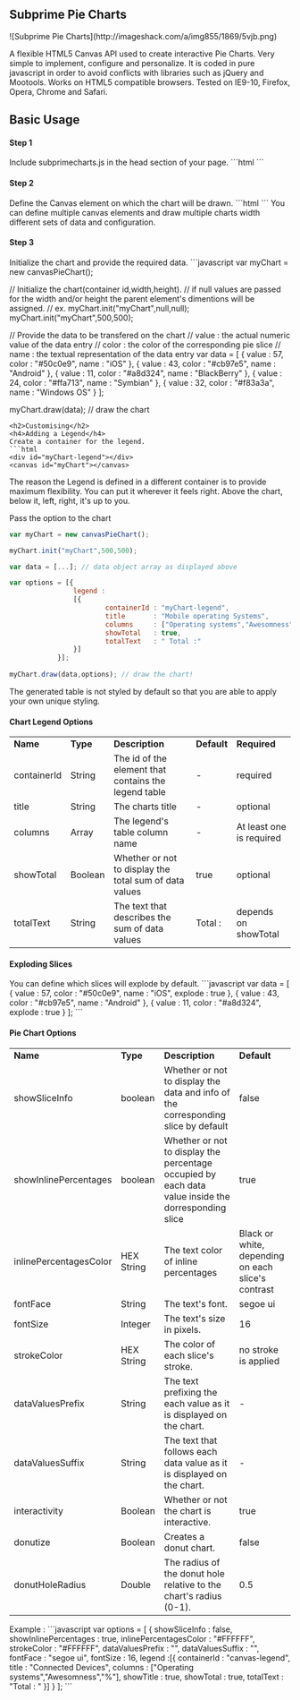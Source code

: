 <h2>Subprime Pie Charts</h2>
![Subprime Pie Charts](http://imageshack.com/a/img855/1869/5vjb.png)


A flexible HTML5 Canvas API used to create interactive Pie Charts. Very simple to implement, configure and personalize. It is coded in pure javascript in order to avoid conflicts with libraries such as jQuery and Mootools. Works on HTML5 compatible browsers. Tested on IE9-10, Firefox, Opera, Chrome and Safari.
<h2>Basic Usage</h2>
<h4>Step 1</h4>
Include subprimecharts.js in the head section of your page.
```html
<script src="path/to/my/js/folder/subprimecharts.js"></script>
```
<h4>Step 2</h4>
Define the Canvas element on which the chart will be drawn.
```html
<canvas id="myChart"></canvas>
```
You can define multiple canvas elements and draw multiple charts width different sets of data and configuration.
<h4>Step 3</h4>
Initialize the chart and provide the required data.
```javascript
var myChart = new canvasPieChart();

// Initialize the chart(container id,width,height).
// if null values are passed for the width and/or height the parent element's dimentions will be assigned.
// ex. myChart.init("myChart",null,null);
myChart.init("myChart",500,500); 

// Provide the data to be transfered on the chart
// value : the actual numeric value of the data entry
// color : the color of the corresponding pie slice
// name  : the textual representation of the data entry
var data = [
        {
            value : 57,
            color : "#50c0e9",
            name  : "iOS"
        },
        {
            value : 43,
            color : "#cb97e5",
            name  : "Android"
        },
        {
            value : 11,
            color : "#a8d324",
            name  : "BlackBerry"
        },
        {
            value : 24,
            color : "#ffa713",
            name  : "Symbian"
        },
        {
            value : 32,
            color : "#f83a3a",
            name  : "Windows OS"
        }
    ];
    
myChart.draw(data); // draw the chart
```
<h2>Customising</h2>
<h4>Adding a Legend</h4>
Create a container for the legend.
```html
<div id="myChart-legend"></div>
<canvas id="myChart"></canvas>
```
The reason the Legend is defined in a different container is to provide maximum flexibility. You can put it wherever it feels right. Above the chart, below it, left, right, it's up to you.


Pass the option to the chart
```javascript
var myChart = new canvasPieChart();

myChart.init("myChart",500,500); 

var data = [...]; // data object array as displayed above

var options = [{
                legend :
                [{
                        containerId : "myChart-legend",
                        title       : "Mobile operating Systems",
                        columns     : ["Operating systems","Awesomness","%"],
                        showTotal   : true,
                        totalText   : " Total :"
                }]
            }];
    
myChart.draw(data,options); // draw the chart!
```
The generated table is not styled by default so that you are able to apply your own unique styling.
<h4>Chart Legend Options</h4>
<table>
        <tr>
                <td><strong>Name</strong></td>
                <td><strong>Type</strong></td>
                <td><strong>Description</strong></td>
                <td><strong>Default</strong></td>
                <td><strong>Required</strong></td>
        </tr>
        <tr>
                <td>containerId</td>
                <td>String</td>
                <td>The id of the element that contains the legend table</td>
                <td> - </td>
                <td>required</td>
        </tr>
        <tr>
                <td>title</td>
                <td>String</td>
                <td>The charts title</td>
                <td> - </td>
                <td>optional</td>
        </tr>
        <tr>
                <td>columns</td>
                <td>Array</td>
                <td>The legend's table column name</td>
                <td> - </td>
                <td>At least one is required</td>
        </tr>
        <tr>
                <td>showTotal</td>
                <td>Boolean</td>
                <td>Whether or not to display the total sum of data values</td>
                <td>true</td>
                <td>optional</td>
        </tr>
        <tr>
                <td>totalText</td>
                <td>String</td>
                <td>The text that describes the sum of data values</td>
                <td>Total : </td>
                <td>depends on showTotal</td>
        </tr>
        
</table>
<h4>Exploding Slices</h4>
You can define which slices will explode by default.
```javascript
var data = [
        {
            value   : 57,
            color   : "#50c0e9",
            name    : "iOS",
            explode : true
        },
        {
            value   : 43,
            color   : "#cb97e5",
            name    : "Android"
        },
        {
            value   : 11,
            color   : "#a8d324",
            explode : true
        }
    ];
```
<h4>Pie Chart Options</h4>
<table>
        <tr>
                <td><strong>Name</strong></td>
                <td><strong>Type</strong></td>
                <td><strong>Description</strong></td>
                <td><strong>Default</strong></td>
        </tr>
        <tr>
                <td>showSliceInfo</td>
                <td>boolean</td>
                <td>Whether or not to display the data and info of the corresponding slice by default</td>
                <td>false</td>
        </tr>
        <tr>
                <td>showInlinePercentages</td>
                <td>boolean</td>
                <td>Whether or not to display the percentage occupied by each data value inside the dorresponding slice</td>
                <td>true</td>
        </tr>
        <tr>
                <td>inlinePercentagesColor</td>
                <td>HEX String</td>
                <td>The text color of inline percentages</td>
                <td>Black or white, depending on each slice's contrast</td>
        </tr>
        <tr>
                <td>fontFace</td>
                <td>String</td>
                <td>The text's font.</td>
                <td>segoe ui</td>
        </tr>
        <tr>
                <td>fontSize</td>
                <td>Integer</td>
                <td>The text's size in pixels.</td>
                <td>16</td>
        </tr>
        <tr>
                <td>strokeColor</td>
                <td>HEX String</td>
                <td>The color of each slice's stroke.</td>
                <td>no stroke is applied</td>
        </tr>
        <tr>
                <td>dataValuesPrefix</td>
                <td>String</td>
                <td>The text prefixing the each value as it is displayed on the chart.</td>
                <td> - </td>
        </tr>
        <tr>
                <td>dataValuesSuffix</td>
                <td>String</td>
                <td>The text that follows each data value as it is displayed on the chart.</td>
                <td> - </td>
        </tr>
        <tr>
                <td>interactivity</td>
                <td>Boolean</td>
                <td>Whether or not the chart is interactive.</td>
                <td>true</td>
        </tr>
        <tr>
                <td>donutize</td>
                <td>Boolean</td>
                <td>Creates a donut chart.</td>
                <td>false</td>
        </tr>
        <tr>
                <td>donutHoleRadius</td>
                <td>Double</td>
                <td>The radius of the donut hole relative to the chart's radius (0-1).</td>
                <td>0.5</td>
        </tr> 
</table>
Example :
```javascript
var options = [
            {
                showSliceInfo          : false,
                showInlinePercentages  : true,
                inlinePercentagesColor : "#FFFFFF",
                strokeColor            : "#FFFFFF",
                dataValuesPrefix       : "",
                dataValuesSuffix       : "",
                fontFace               : "segoe ui",
                fontSize               : 16,
                legend                 :[{
                        containerId : "canvas-legend",
                        title       : "Connected Devices",
                        columns     : ["Operating systems","Awesomness","%"],
                        showTitle   : true,
                        showTotal   : true,
                        totalText   : "Total : "
                }]
            }
        ];
```

